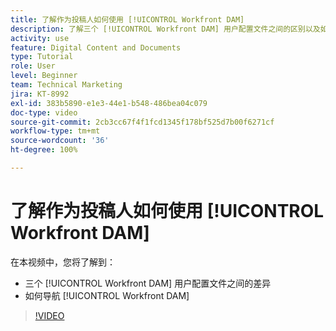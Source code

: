 ```yaml
---
title: 了解作为投稿人如何使用 [!UICONTROL Workfront DAM]
description: 了解三个 [!UICONTROL Workfront DAM] 用户配置文件之间的区别以及如何导航 [!UICONTROL Workfront DAM]。
activity: use
feature: Digital Content and Documents
type: Tutorial
role: User
level: Beginner
team: Technical Marketing
jira: KT-8992
exl-id: 383b5890-e1e3-44e1-b548-486bea04c079
doc-type: video
source-git-commit: 2cb3cc67f4f1fcd1345f178bf525d7b00f6271cf
workflow-type: tm+mt
source-wordcount: '36'
ht-degree: 100%

---
```


# 了解作为投稿人如何使用 [!UICONTROL Workfront DAM]

在本视频中，您将了解到：

* 三个 [!UICONTROL Workfront DAM] 用户配置文件之间的差异
* 如何导航 [!UICONTROL Workfront DAM]

>[!VIDEO](https://video.tv.adobe.com/v/335252/?quality=12&learn=on)
